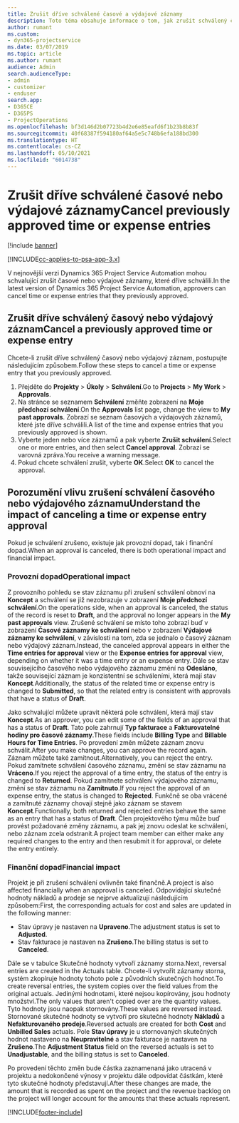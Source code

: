 ```yaml
---
title: Zrušit dříve schválené časové a výdajové záznamy
description: Toto téma obsahuje informace o tom, jak zrušit schválený čas projektu a výdajovou transakci.
author: rumant
ms.custom:
- dyn365-projectservice
ms.date: 03/07/2019
ms.topic: article
ms.author: rumant
audience: Admin
search.audienceType:
- admin
- customizer
- enduser
search.app:
- D365CE
- D365PS
- ProjectOperations
ms.openlocfilehash: bf3d146d2b07723b4d2e6e85eafd6f1b23b8b83f
ms.sourcegitcommit: 40f68387f594180af64a5e5c748b6efa188bd300
ms.translationtype: HT
ms.contentlocale: cs-CZ
ms.lasthandoff: 05/10/2021
ms.locfileid: "6014738"
---
```

# <a name="cancel-previously-approved-time-or-expense-entries"></a><span data-ttu-id="15ed3-103">Zrušit dříve schválené časové nebo výdajové záznamy</span><span class="sxs-lookup"><span data-stu-id="15ed3-103">Cancel previously approved time or expense entries</span></span>

[!include [banner](../includes/psa-now-project-operations.md)]

[!INCLUDE[cc-applies-to-psa-app-3.x](../includes/cc-applies-to-psa-app-3x.md)]

<span data-ttu-id="15ed3-104">V nejnovější verzi Dynamics 365 Project Service Automation mohou schvalující zrušit časové nebo výdajové záznamy, které dříve schválili.</span><span class="sxs-lookup"><span data-stu-id="15ed3-104">In the latest version of Dynamics 365 Project Service Automation, approvers can cancel time or expense entries that they previously approved.</span></span>

## <a name="cancel-a-previously-approved-time-or-expense-entry"></a><span data-ttu-id="15ed3-105">Zrušit dříve schválený časový nebo výdajový záznam</span><span class="sxs-lookup"><span data-stu-id="15ed3-105">Cancel a previously approved time or expense entry</span></span>

<span data-ttu-id="15ed3-106">Chcete-li zrušit dříve schválený časový nebo výdajový záznam, postupujte následujícím způsobem.</span><span class="sxs-lookup"><span data-stu-id="15ed3-106">Follow these steps to cancel a time or expense entry that you previously approved.</span></span>

1. <span data-ttu-id="15ed3-107">Přejděte do **Projekty** \> **Úkoly** \> **Schválení**.</span><span class="sxs-lookup"><span data-stu-id="15ed3-107">Go to **Projects** \> **My Work** \> **Approvals**.</span></span>
2. <span data-ttu-id="15ed3-108">Na stránce se seznamem **Schválení** změňte zobrazení na **Moje předchozí schválení**.</span><span class="sxs-lookup"><span data-stu-id="15ed3-108">On the **Approvals** list page, change the view to **My past approvals**.</span></span> <span data-ttu-id="15ed3-109">Zobrazí se seznam časových a výdajových záznamů, které jste dříve schválili.</span><span class="sxs-lookup"><span data-stu-id="15ed3-109">A list of the time and expense entries that you previously approved is shown.</span></span>
3. <span data-ttu-id="15ed3-110">Vyberte jeden nebo více záznamů a pak vyberte **Zrušit schválení**.</span><span class="sxs-lookup"><span data-stu-id="15ed3-110">Select one or more entries, and then select **Cancel approval**.</span></span> <span data-ttu-id="15ed3-111">Zobrazí se varovná zpráva.</span><span class="sxs-lookup"><span data-stu-id="15ed3-111">You receive a warning message.</span></span>
4. <span data-ttu-id="15ed3-112">Pokud chcete schválení zrušit, vyberte **OK**.</span><span class="sxs-lookup"><span data-stu-id="15ed3-112">Select **OK** to cancel the approval.</span></span>

## <a name="understand-the-impact-of-canceling-a-time-or-expense-entry-approval"></a><span data-ttu-id="15ed3-113">Porozumění vlivu zrušení schválení časového nebo výdajového záznamu</span><span class="sxs-lookup"><span data-stu-id="15ed3-113">Understand the impact of canceling a time or expense entry approval</span></span>

<span data-ttu-id="15ed3-114">Pokud je schválení zrušeno, existuje jak provozní dopad, tak i finanční dopad.</span><span class="sxs-lookup"><span data-stu-id="15ed3-114">When an approval is canceled, there is both operational impact and financial impact.</span></span>

### <a name="operational-impact"></a><span data-ttu-id="15ed3-115">Provozní dopad</span><span class="sxs-lookup"><span data-stu-id="15ed3-115">Operational impact</span></span>

<span data-ttu-id="15ed3-116">Z provozního pohledu se stav záznamu při zrušení schválení obnoví na **Koncept** a schválení se již nezobrazuje v zobrazení **Moje předchozí schválení**.</span><span class="sxs-lookup"><span data-stu-id="15ed3-116">On the operations side, when an approval is canceled, the status of the record is reset to **Draft**, and the approval no longer appears in the **My past approvals** view.</span></span> <span data-ttu-id="15ed3-117">Zrušené schválení se místo toho zobrazí buď v zobrazení **Časové záznamy ke schválení** nebo v zobrazení **Výdajové záznamy ke schválení**, v závislosti na tom, zda se jednalo o časový záznam nebo výdajový záznam.</span><span class="sxs-lookup"><span data-stu-id="15ed3-117">Instead, the canceled approval appears in either the **Time entries for approval** view or the **Expense entries for approval** view, depending on whether it was a time entry or an expense entry.</span></span> <span data-ttu-id="15ed3-118">Dále se stav souvisejícího časového nebo výdajového záznamu změní na **Odesláno**, takže související záznam je konzistentní se schváleními, která mají stav **Koncept**.</span><span class="sxs-lookup"><span data-stu-id="15ed3-118">Additionally, the status of the related time or expense entry is changed to **Submitted**, so that the related entry is consistent with approvals that have a status of **Draft**.</span></span>

<span data-ttu-id="15ed3-119">Jako schvalující můžete upravit některá pole schválení, která mají stav **Koncept**.</span><span class="sxs-lookup"><span data-stu-id="15ed3-119">As an approver, you can edit some of the fields of an approval that has a status of **Draft**.</span></span> <span data-ttu-id="15ed3-120">Tato pole zahrnují **Typ fakturace** a **Fakturovatelné hodiny pro časové záznamy**.</span><span class="sxs-lookup"><span data-stu-id="15ed3-120">These fields include **Billing Type** and **Billable Hours for Time Entries**.</span></span> <span data-ttu-id="15ed3-121">Po provedení změn můžete záznam znovu schválit.</span><span class="sxs-lookup"><span data-stu-id="15ed3-121">After you make changes, you can approve the record again.</span></span> <span data-ttu-id="15ed3-122">Záznam můžete také zamítnout.</span><span class="sxs-lookup"><span data-stu-id="15ed3-122">Alternatively, you can reject the entry.</span></span> <span data-ttu-id="15ed3-123">Pokud zamítnete schválení časového záznamu, změní se stav záznamu na **Vráceno**.</span><span class="sxs-lookup"><span data-stu-id="15ed3-123">If you reject the approval of a time entry, the status of the entry is changed to **Returned**.</span></span> <span data-ttu-id="15ed3-124">Pokud zamítnete schválení výdajového záznamu, změní se stav záznamu na **Zamítnuto**.</span><span class="sxs-lookup"><span data-stu-id="15ed3-124">If you reject the approval of an expense entry, the status is changed to **Rejected**.</span></span> <span data-ttu-id="15ed3-125">Funkčně se oba vrácené a zamítnuté záznamy chovají stejně jako záznam se stavem **Koncept**.</span><span class="sxs-lookup"><span data-stu-id="15ed3-125">Functionally, both returned and rejected entries behave the same as an entry that has a status of **Draft**.</span></span> <span data-ttu-id="15ed3-126">Člen projektového týmu může buď provést požadované změny záznamu, a pak jej znovu odeslat ke schválení, nebo záznam zcela odstranit.</span><span class="sxs-lookup"><span data-stu-id="15ed3-126">A project team member can either make any required changes to the entry and then resubmit it for approval, or delete the entry entirely.</span></span>

### <a name="financial-impact"></a><span data-ttu-id="15ed3-127">Finanční dopad</span><span class="sxs-lookup"><span data-stu-id="15ed3-127">Financial impact</span></span>

<span data-ttu-id="15ed3-128">Projekt je při zrušení schválení ovlivněn také finančně.</span><span class="sxs-lookup"><span data-stu-id="15ed3-128">A project is also affected financially when an approval is canceled.</span></span> <span data-ttu-id="15ed3-129">Odpovídající skutečné hodnoty nákladů a prodeje se nejprve aktualizují následujícím způsobem:</span><span class="sxs-lookup"><span data-stu-id="15ed3-129">First, the corresponding actuals for cost and sales are updated in the following manner:</span></span>

- <span data-ttu-id="15ed3-130">Stav úpravy je nastaven na **Upraveno**.</span><span class="sxs-lookup"><span data-stu-id="15ed3-130">The adjustment status is set to **Adjusted**.</span></span>
- <span data-ttu-id="15ed3-131">Stav fakturace je nastaven na **Zrušeno**.</span><span class="sxs-lookup"><span data-stu-id="15ed3-131">The billing status is set to **Canceled**.</span></span>

<span data-ttu-id="15ed3-132">Dále se v tabulce Skutečné hodnoty vytvoří záznamy storna.</span><span class="sxs-lookup"><span data-stu-id="15ed3-132">Next, reversal entries are created in the Actuals table.</span></span> <span data-ttu-id="15ed3-133">Chcete-li vytvořit záznamy storna, systém zkopíruje hodnoty tohoto pole z původních skutečných hodnot.</span><span class="sxs-lookup"><span data-stu-id="15ed3-133">To create reversal entries, the system copies over the field values from the original actuals.</span></span> <span data-ttu-id="15ed3-134">Jedinými hodnotami, které nejsou kopírovány, jsou hodnoty množství.</span><span class="sxs-lookup"><span data-stu-id="15ed3-134">The only values that aren't copied over are the quantity values.</span></span> <span data-ttu-id="15ed3-135">Tyto hodnoty jsou naopak stornovány.</span><span class="sxs-lookup"><span data-stu-id="15ed3-135">These values are reversed instead.</span></span> <span data-ttu-id="15ed3-136">Stornované skutečné hodnoty se vytvoří pro skutečné hodnoty **Nákladů** a **Nefakturovaného prodeje**.</span><span class="sxs-lookup"><span data-stu-id="15ed3-136">Reversed actuals are created for both **Cost** and **Unbilled Sales** actuals.</span></span> <span data-ttu-id="15ed3-137">Pole **Stav úpravy** je u stornovaných skutečných hodnot nastaveno na **Neupravitelné** a stav fakturace je nastaven na **Zrušeno**.</span><span class="sxs-lookup"><span data-stu-id="15ed3-137">The **Adjustment Status** field on the reversed actuals is set to **Unadjustable**, and the billing status is set to **Canceled**.</span></span>

<span data-ttu-id="15ed3-138">Po provedení těchto změn bude částka zaznamenaná jako utracená v projektu a nedokončené výnosy v projektu dále odpovídat částkám, které tyto skutečné hodnoty představují.</span><span class="sxs-lookup"><span data-stu-id="15ed3-138">After these changes are made, the amount that is recorded as spent on the project and the revenue backlog on the project will longer account for the amounts that these actuals represent.</span></span>


[!INCLUDE[footer-include](../includes/footer-banner.md)]